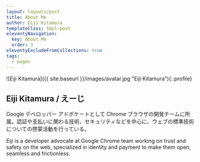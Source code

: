 ```yaml
---
layout: layouts/post
title: About Me
author: Eiji Kitamura
templateClass: tmpl-post
eleventyNavigation:
  key: About Me
  order: 3
eleventyExcludeFromCollections: true
tags:
  - pages
---
```


![Eiji Kitamura]({{ site.baseurl }}/images/avatar.jpg "Eiji Kitamura"){:.profile}

## Eiji Kitamura / えーじ

Google デベロッパー アドボケートとして Chrome ブラウザの開発チームに所属。認証や支払いに関わる技術、セキュリティなどを中心に、ウェブの標準技術についての啓蒙活動を行っている。

Eiji is a developer advocate at Google Chrome team working on trust and safety on the web, specialized in identity and payment to make them open, seamless and frictionless.